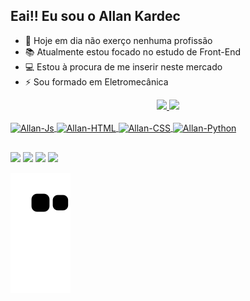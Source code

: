 ## Eai!! Eu sou o Allan Kardec

- 🔭 Hoje em dia não exerço nenhuma profissão
- 📚 Atualmente estou focado no estudo de Front-End
- 💻 Estou à procura de me inserir neste mercado
- ⚡ Sou formado em Eletromecânica

<div align="center">
  <a href="https://github.com/rafaballerini">
 <img height="180em" src="https://github-readme-stats.vercel.app/api?username=akardec12&show_icons=true&theme=panda&include_all_commits=true&count_private=true"/>
  <img height="180em" src="https://github-readme-stats.vercel.app/api/top-langs/?username=akardec12&layout=compact&langs_count=7&theme=panda"/>
</div>

<div style="display: inline_block"><br>
  <img align="center" alt="Allan-Js" height="30" width="60" src="https://img.shields.io/badge/JavaScript-323330?style=for-the-badge&logo=javascript&logoColor=F7DF1E">
  <img align="center" alt="Allan-HTML" height="30" width="60" src="https://img.shields.io/badge/HTML5-E34F26?style=for-the-badge&logo=html5&logoColor=white">
  <img align="center" alt="Allan-CSS" height="30" width="60" src="https://img.shields.io/badge/CSS3-1572B6?style=for-the-badge&logo=css3&logoColor=white">
  <img align="center" alt="Allan-Python" height="30" width="60" src="https://img.shields.io/badge/Python-14354C?style=for-the-badge&logo=python&logoColor=white">
</div>

##
 
<div> 
  <a href="https://instagram.com/akardeec" target="_blank"><img src="https://img.shields.io/badge/Instagram-141414?style=for-the-badge&logo=instagram&logoColor=white" target="_blank"></a>
  <a href = "mailto:allankardec.ak12@gmail.com"><img src="https://img.shields.io/badge/Gmail-D14836?style=for-the-badge&logo=gmail&logoColor=white" target="_blank"></a>
  <a href="https://www.linkedin.com/in/allan-kardec-nascimento-carneiro-7526a6187/" target="_blank"><img src="https://img.shields.io/badge/-LinkedIn-%230077B5?style=for-the-badge&logo=linkedin&logoColor=white" target="_blank"></a>
  <a href="https://discord.gg/cMwudvuj" target="_blank"><img src="https://img.shields.io/badge/Discord-7289DA?style=for-the-badge&logo=discord&logoColor=white" target="_blank"></a>
  
  
  </div>
  
  ![Snake animation](https://github.com/akardec12/akardec12/blob/output/github-contribution-grid-snake.svg)
